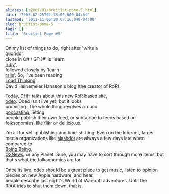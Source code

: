 ```yaml
---
aliases: [/2005/02/bruitist-pome-5.html]
date: '2005-02-25T02:15:00.000-04:00'
lastmod: '2011-11-06T10:07:16.040-04:00'
slug: bruitist-pome-5
tags: []
title: 'Bruitist Pome #5'
---
```


  
On my list of things to do, right after 'write a  
[quoridor](http://www.gigamic.com/jeuxanglais/quoridore.htm)  
clone in C# / GTK#' is 'learn  
[ruby](http://www.ruby-lang.org)',  
followed closely by 'learn  
[rails](http://www.rubyonrails.org)'. So, I've been reading  
[Loud Thinking](http://www.loudthinking.com/),  
David Heinemeier Hansson's blog (the creator of RoR).  

  
  

Today, DHH talks about this new RoR based site,  
[odeo](http://www.odeo.com). Odeo isn't live yet, but it looks  
promising. The whole thing revolves around  
[podcasting](http://en.wikipedia.org/wiki/Podcasting), letting  
people publish their own feed, or subscribe to feeds based on  
folksonomies, like flikr or del.icio.us.

  
  

  
I'm all for self-publishing and time-shifting. Even on the Internet, larger
media organizations like [slashdot](http://slashdot.org) are always a few days
late when compared to  
[Boing Boing](http://www.boingboing.net),  
[OSNews](http://www.osnews.com), or any Planet. Sure, you may have to sort
through more items, but that's what the folksonomies are for.  

  
  

  
Once its live, odeo should be a great place to get music, listen to opinion
piecies on new Apple hardware, and hear  
people describe last night's World of Warcraft adventures. Until the  
RIAA tries to shut them down, that is.

